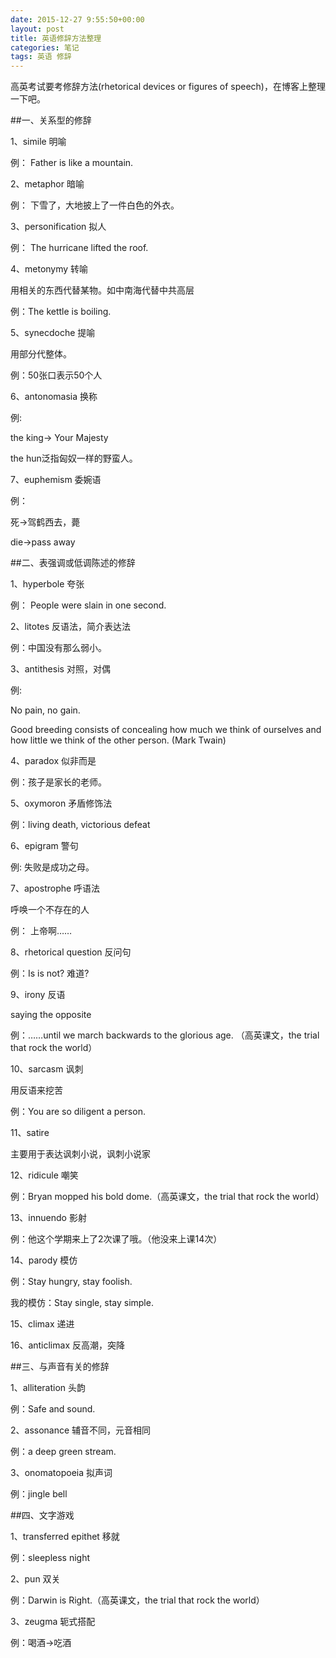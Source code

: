 ```yaml
---
date: 2015-12-27 9:55:50+00:00
layout: post
title: 英语修辞方法整理
categories: 笔记
tags: 英语 修辞
---
```

 
高英考试要考修辞方法(rhetorical devices or figures of speech)，在博客上整理一下吧。

##一、关系型的修辞

1、simile 明喻

例： Father is like a mountain.

2、metaphor 暗喻

例： 下雪了，大地披上了一件白色的外衣。

3、personification 拟人

例： The hurricane lifted the roof.

4、metonymy 转喻

用相关的东西代替某物。如中南海代替中共高层

例：The kettle is boiling.

5、synecdoche 提喻

用部分代整体。

例：50张口表示50个人

6、antonomasia 换称

例: 

the king-> Your Majesty

the hun泛指匈奴一样的野蛮人。

7、euphemism 委婉语

例：

死->驾鹤西去，薨

die->pass away

##二、表强调或低调陈述的修辞

1、hyperbole 夸张

例： People were slain in one second.

2、litotes 反语法，简介表达法

例：中国没有那么弱小。

3、antithesis 对照，对偶

例: 

No pain, no gain.

Good breeding consists of concealing how much we think of ourselves and how little we think of the other person. (Mark Twain)

4、paradox 似非而是

例：孩子是家长的老师。

5、oxymoron 矛盾修饰法

例：living death, victorious defeat

6、epigram 警句

例: 失败是成功之母。

7、apostrophe 呼语法

呼唤一个不存在的人

例： 上帝啊……

8、rhetorical question 反问句

例：Is is not? 难道?

9、irony 反语 

saying the opposite

例：……until we march backwards to the glorious age. （高英课文，the trial that rock the world）

10、sarcasm 讽刺

用反语来挖苦

例：You are so diligent a person.

11、satire

主要用于表达讽刺小说，讽刺小说家

12、ridicule 嘲笑

例：Bryan mopped his bold dome.（高英课文，the trial that rock the world）

13、innuendo 影射

例：他这个学期来上了2次课了哦。（他没来上课14次）

14、parody 模仿

例：Stay hungry, stay foolish.

我的模仿：Stay single, stay simple.

15、climax 递进

16、anticlimax 反高潮，突降

##三、与声音有关的修辞

1、alliteration 头韵

例：Safe and sound.

2、assonance 辅音不同，元音相同

例：a deep green stream.

3、onomatopoeia 拟声词

例：jingle bell

##四、文字游戏

1、transferred epithet 移就

例：sleepless night

2、pun 双关

例：Darwin is Right.（高英课文，the trial that rock the world）

3、zeugma 轭式搭配

例：喝酒->吃酒




